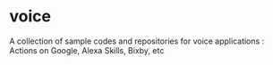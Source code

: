 # voice
A collection of sample codes and repositories for voice applications : Actions on Google, Alexa Skills, Bixby, etc
